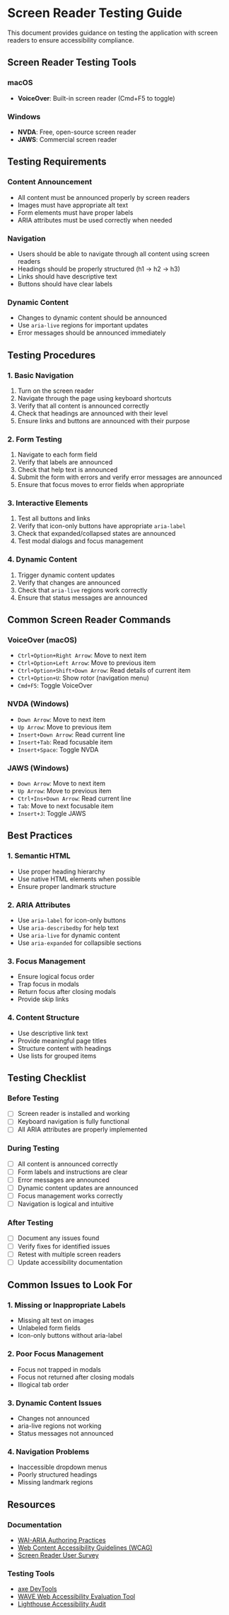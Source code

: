 # Screen Reader Testing Guide

This document provides guidance on testing the application with screen readers to ensure accessibility compliance.

## Screen Reader Testing Tools

### macOS
- **VoiceOver**: Built-in screen reader (Cmd+F5 to toggle)

### Windows
- **NVDA**: Free, open-source screen reader
- **JAWS**: Commercial screen reader

## Testing Requirements

### Content Announcement
- All content must be announced properly by screen readers
- Images must have appropriate alt text
- Form elements must have proper labels
- ARIA attributes must be used correctly when needed

### Navigation
- Users should be able to navigate through all content using screen readers
- Headings should be properly structured (h1 → h2 → h3)
- Links should have descriptive text
- Buttons should have clear labels

### Dynamic Content
- Changes to dynamic content should be announced
- Use `aria-live` regions for important updates
- Error messages should be announced immediately

## Testing Procedures

### 1. Basic Navigation
1. Turn on the screen reader
2. Navigate through the page using keyboard shortcuts
3. Verify that all content is announced correctly
4. Check that headings are announced with their level
5. Ensure links and buttons are announced with their purpose

### 2. Form Testing
1. Navigate to each form field
2. Verify that labels are announced
3. Check that help text is announced
4. Submit the form with errors and verify error messages are announced
5. Ensure that focus moves to error fields when appropriate

### 3. Interactive Elements
1. Test all buttons and links
2. Verify that icon-only buttons have appropriate `aria-label`
3. Check that expanded/collapsed states are announced
4. Test modal dialogs and focus management

### 4. Dynamic Content
1. Trigger dynamic content updates
2. Verify that changes are announced
3. Check that `aria-live` regions work correctly
4. Ensure that status messages are announced

## Common Screen Reader Commands

### VoiceOver (macOS)
- `Ctrl+Option+Right Arrow`: Move to next item
- `Ctrl+Option+Left Arrow`: Move to previous item
- `Ctrl+Option+Shift+Down Arrow`: Read details of current item
- `Ctrl+Option+U`: Show rotor (navigation menu)
- `Cmd+F5`: Toggle VoiceOver

### NVDA (Windows)
- `Down Arrow`: Move to next item
- `Up Arrow`: Move to previous item
- `Insert+Down Arrow`: Read current line
- `Insert+Tab`: Read focusable item
- `Insert+Space`: Toggle NVDA

### JAWS (Windows)
- `Down Arrow`: Move to next item
- `Up Arrow`: Move to previous item
- `Ctrl+Ins+Down Arrow`: Read current line
- `Tab`: Move to next focusable item
- `Insert+J`: Toggle JAWS

## Best Practices

### 1. Semantic HTML
- Use proper heading hierarchy
- Use native HTML elements when possible
- Ensure proper landmark structure

### 2. ARIA Attributes
- Use `aria-label` for icon-only buttons
- Use `aria-describedby` for help text
- Use `aria-live` for dynamic content
- Use `aria-expanded` for collapsible sections

### 3. Focus Management
- Ensure logical focus order
- Trap focus in modals
- Return focus after closing modals
- Provide skip links

### 4. Content Structure
- Use descriptive link text
- Provide meaningful page titles
- Structure content with headings
- Use lists for grouped items

## Testing Checklist

### Before Testing
- [ ] Screen reader is installed and working
- [ ] Keyboard navigation is fully functional
- [ ] All ARIA attributes are properly implemented

### During Testing
- [ ] All content is announced correctly
- [ ] Form labels and instructions are clear
- [ ] Error messages are announced
- [ ] Dynamic content updates are announced
- [ ] Focus management works correctly
- [ ] Navigation is logical and intuitive

### After Testing
- [ ] Document any issues found
- [ ] Verify fixes for identified issues
- [ ] Retest with multiple screen readers
- [ ] Update accessibility documentation

## Common Issues to Look For

### 1. Missing or Inappropriate Labels
- Missing alt text on images
- Unlabeled form fields
- Icon-only buttons without aria-label

### 2. Poor Focus Management
- Focus not trapped in modals
- Focus not returned after closing modals
- Illogical tab order

### 3. Dynamic Content Issues
- Changes not announced
- aria-live regions not working
- Status messages not announced

### 4. Navigation Problems
- Inaccessible dropdown menus
- Poorly structured headings
- Missing landmark regions

## Resources

### Documentation
- [WAI-ARIA Authoring Practices](https://w3c.github.io/aria-practices/)
- [Web Content Accessibility Guidelines (WCAG)](https://www.w3.org/WAI/standards-guidelines/wcag/)
- [Screen Reader User Survey](https://webaim.org/projects/screenreadersurvey/)

### Testing Tools
- [axe DevTools](https://www.deque.com/axe/devtools/)
- [WAVE Web Accessibility Evaluation Tool](https://wave.webaim.org/)
- [Lighthouse Accessibility Audit](https://developers.google.com/web/tools/lighthouse)